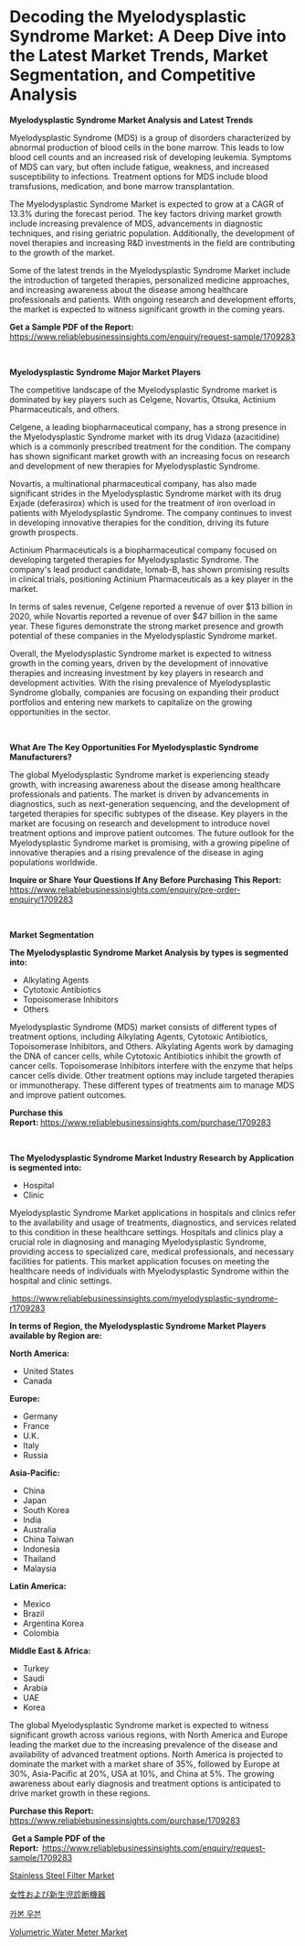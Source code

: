<p><h1>Decoding the Myelodysplastic Syndrome Market: A Deep Dive into the Latest Market Trends, Market Segmentation, and Competitive Analysis</h1></p><p><strong>Myelodysplastic Syndrome Market Analysis and Latest Trends</strong></p>
<p><p>Myelodysplastic Syndrome (MDS) is a group of disorders characterized by abnormal production of blood cells in the bone marrow. This leads to low blood cell counts and an increased risk of developing leukemia. Symptoms of MDS can vary, but often include fatigue, weakness, and increased susceptibility to infections. Treatment options for MDS include blood transfusions, medication, and bone marrow transplantation.</p><p>The Myelodysplastic Syndrome Market is expected to grow at a CAGR of 13.3% during the forecast period. The key factors driving market growth include increasing prevalence of MDS, advancements in diagnostic techniques, and rising geriatric population. Additionally, the development of novel therapies and increasing R&D investments in the field are contributing to the growth of the market.</p><p>Some of the latest trends in the Myelodysplastic Syndrome Market include the introduction of targeted therapies, personalized medicine approaches, and increasing awareness about the disease among healthcare professionals and patients. With ongoing research and development efforts, the market is expected to witness significant growth in the coming years.</p></p>
<p><strong>Get a Sample PDF of the Report:&nbsp;</strong> <a href="https://www.reliablebusinessinsights.com/enquiry/request-sample/1709283">https://www.reliablebusinessinsights.com/enquiry/request-sample/1709283</a></p>
<p>&nbsp;</p>
<p><strong>Myelodysplastic Syndrome Major Market Players</strong></p>
<p><p>The competitive landscape of the Myelodysplastic Syndrome market is dominated by key players such as Celgene, Novartis, Otsuka, Actinium Pharmaceuticals, and others. </p><p>Celgene, a leading biopharmaceutical company, has a strong presence in the Myelodysplastic Syndrome market with its drug Vidaza (azacitidine) which is a commonly prescribed treatment for the condition. The company has shown significant market growth with an increasing focus on research and development of new therapies for Myelodysplastic Syndrome.</p><p>Novartis, a multinational pharmaceutical company, has also made significant strides in the Myelodysplastic Syndrome market with its drug Exjade (deferasirox) which is used for the treatment of iron overload in patients with Myelodysplastic Syndrome. The company continues to invest in developing innovative therapies for the condition, driving its future growth prospects.</p><p>Actinium Pharmaceuticals is a biopharmaceutical company focused on developing targeted therapies for Myelodysplastic Syndrome. The company's lead product candidate, Iomab-B, has shown promising results in clinical trials, positioning Actinium Pharmaceuticals as a key player in the market.</p><p>In terms of sales revenue, Celgene reported a revenue of over $13 billion in 2020, while Novartis reported a revenue of over $47 billion in the same year. These figures demonstrate the strong market presence and growth potential of these companies in the Myelodysplastic Syndrome market.</p><p>Overall, the Myelodysplastic Syndrome market is expected to witness growth in the coming years, driven by the development of innovative therapies and increasing investment by key players in research and development activities. With the rising prevalence of Myelodysplastic Syndrome globally, companies are focusing on expanding their product portfolios and entering new markets to capitalize on the growing opportunities in the sector.</p></p>
<p>&nbsp;</p>
<p><strong>What Are The Key Opportunities For Myelodysplastic Syndrome Manufacturers?</strong></p>
<p><p>The global Myelodysplastic Syndrome market is experiencing steady growth, with increasing awareness about the disease among healthcare professionals and patients. The market is driven by advancements in diagnostics, such as next-generation sequencing, and the development of targeted therapies for specific subtypes of the disease. Key players in the market are focusing on research and development to introduce novel treatment options and improve patient outcomes. The future outlook for the Myelodysplastic Syndrome market is promising, with a growing pipeline of innovative therapies and a rising prevalence of the disease in aging populations worldwide.</p></p>
<p><strong>Inquire or Share Your Questions If Any Before Purchasing This Report:</strong> <a href="https://www.reliablebusinessinsights.com/enquiry/pre-order-enquiry/1709283">https://www.reliablebusinessinsights.com/enquiry/pre-order-enquiry/1709283</a></p>
<p>&nbsp;</p>
<p><strong>Market Segmentation</strong></p>
<p><strong>The Myelodysplastic Syndrome Market Analysis by types is segmented into:</strong></p>
<p><ul><li>Alkylating Agents</li><li>Cytotoxic Antibiotics</li><li>Topoisomerase Inhibitors</li><li>Others</li></ul></p>
<p><p>Myelodysplastic Syndrome (MDS) market consists of different types of treatment options, including Alkylating Agents, Cytotoxic Antibiotics, Topoisomerase Inhibitors, and Others. Alkylating Agents work by damaging the DNA of cancer cells, while Cytotoxic Antibiotics inhibit the growth of cancer cells. Topoisomerase Inhibitors interfere with the enzyme that helps cancer cells divide. Other treatment options may include targeted therapies or immunotherapy. These different types of treatments aim to manage MDS and improve patient outcomes.</p></p>
<p><strong>Purchase this Report:&nbsp;</strong><a href="https://www.reliablebusinessinsights.com/purchase/1709283">https://www.reliablebusinessinsights.com/purchase/1709283</a></p>
<p>&nbsp;</p>
<p><strong>The Myelodysplastic Syndrome Market Industry Research by Application is segmented into:</strong></p>
<p><ul><li>Hospital</li><li>Clinic</li></ul></p>
<p><p>Myelodysplastic Syndrome Market applications in hospitals and clinics refer to the availability and usage of treatments, diagnostics, and services related to this condition in these healthcare settings. Hospitals and clinics play a crucial role in diagnosing and managing Myelodysplastic Syndrome, providing access to specialized care, medical professionals, and necessary facilities for patients. This market application focuses on meeting the healthcare needs of individuals with Myelodysplastic Syndrome within the hospital and clinic settings.</p></p>
<p><a href="https://www.reliablebusinessinsights.com/myelodysplastic-syndrome-r1709283">&nbsp;https://www.reliablebusinessinsights.com/myelodysplastic-syndrome-r1709283</a></p>
<p><strong>In terms of Region, the Myelodysplastic Syndrome Market Players available by Region are:</strong></p>
<p>
    <p> <strong> North America: </strong>
        <ul>
            <li>United States</li>
            <li>Canada</li>
        </ul>
        </p> 
    <p> <strong> Europe: </strong>
        <ul>
            <li>Germany</li>
            <li>France</li>
            <li>U.K.</li>
            <li>Italy</li>
            <li>Russia</li>
        </ul>
        </p> 
    <p> <strong> Asia-Pacific: </strong>
        <ul>
            <li>China</li>
            <li>Japan</li>
            <li>South Korea</li>
            <li>India</li>
            <li>Australia</li>
            <li>China Taiwan</li>
            <li>Indonesia</li>
            <li>Thailand</li>
            <li>Malaysia</li>
        </ul>
        </p> 
    <p> <strong> Latin America: </strong>
        <ul>
            <li>Mexico</li>
            <li>Brazil</li>
            <li>Argentina Korea</li>
            <li>Colombia</li>
        </ul>
        </p> 
    <p> <strong> Middle East & Africa: </strong>
        <ul>
            <li>Turkey</li>
            <li>Saudi</li>
            <li>Arabia</li>
            <li>UAE</li>
            <li>Korea</li>
        </ul>
    </p>
    </p>
<p><p>The global Myelodysplastic Syndrome market is expected to witness significant growth across various regions, with North America and Europe leading the market due to the increasing prevalence of the disease and availability of advanced treatment options. North America is projected to dominate the market with a market share of 35%, followed by Europe at 30%, Asia-Pacific at 20%, USA at 10%, and China at 5%. The growing awareness about early diagnosis and treatment options is anticipated to drive market growth in these regions.</p></p>
<p><strong>Purchase this Report: </strong><a href="https://www.reliablebusinessinsights.com/purchase/1709283">https://www.reliablebusinessinsights.com/purchase/1709283</a></p>
<p>&nbsp;<strong>Get a Sample PDF of the Report:&nbsp;&nbsp;</strong><a href="https://www.reliablebusinessinsights.com/enquiry/request-sample/1709283">https://www.reliablebusinessinsights.com/enquiry/request-sample/1709283</a></p>
<p><strong></strong></p>
<p><p><a href="https://github.com/anggakarna133/Market-Research-Report-List-1/blob/main/stainless-steel-filter-market.md">Stainless Steel Filter Market</a></p><p><a href="https://github.com/AbigaleHuel/Market-Research-Report-List-1/blob/main/5339111165764.md">女性および新生児診断機器</a></p><p><a href="https://github.com/joyliyu/Market-Research-Report-List-1/blob/main/3710485178903.md">카본 우븐</a></p><p><a href="https://github.com/mateobossinovero/Market-Research-Report-List-1/blob/main/volumetric-water-meter-market.md">Volumetric Water Meter Market</a></p></p>